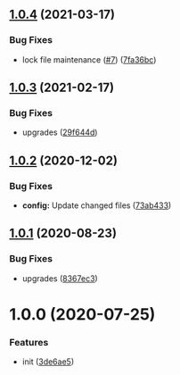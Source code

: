 ## [1.0.4](https://github.com/dword-design/vuex-entities/compare/v1.0.3...v1.0.4) (2021-03-17)


### Bug Fixes

* lock file maintenance ([#7](https://github.com/dword-design/vuex-entities/issues/7)) ([7fa36bc](https://github.com/dword-design/vuex-entities/commit/7fa36bc588418eb74103adab02dad7260d15fc2a))

## [1.0.3](https://github.com/dword-design/vuex-entities/compare/v1.0.2...v1.0.3) (2021-02-17)


### Bug Fixes

* upgrades ([29f644d](https://github.com/dword-design/vuex-entities/commit/29f644dfca3266bd974440e907bec17eea2b0828))

## [1.0.2](https://github.com/dword-design/vuex-entities/compare/v1.0.1...v1.0.2) (2020-12-02)


### Bug Fixes

* **config:** Update changed files ([73ab433](https://github.com/dword-design/vuex-entities/commit/73ab433f19a83bd07ee4e45b9286740842989d4c))

## [1.0.1](https://github.com/dword-design/vuex-entities/compare/v1.0.0...v1.0.1) (2020-08-23)


### Bug Fixes

* upgrades ([8367ec3](https://github.com/dword-design/vuex-entities/commit/8367ec3e20386868841da533e11d064e9961ab9b))

# 1.0.0 (2020-07-25)


### Features

* init ([3de6ae5](https://github.com/dword-design/vuex-entities/commit/3de6ae57908083f2ee1c340086b664593602ee7f))
